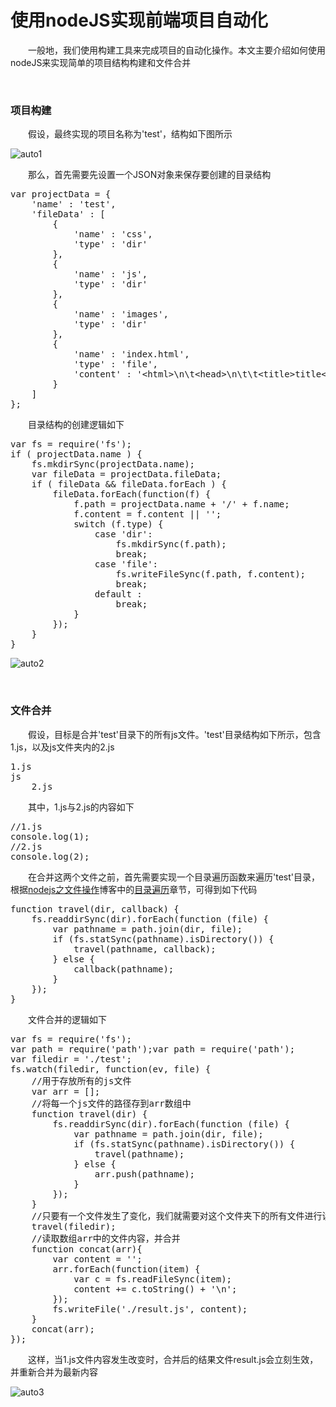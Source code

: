 # 使用nodeJS实现前端项目自动化

&emsp;&emsp;一般地，我们使用构建工具来完成项目的自动化操作。本文主要介绍如何使用nodeJS来实现简单的项目结构构建和文件合并

&nbsp;

### 项目构建

&emsp;&emsp;假设，最终实现的项目名称为'test'，结构如下图所示


![auto1](https://pic.xiaohuochai.site/blog/nodejs_auto1.png)


&emsp;&emsp;那么，首先需要先设置一个JSON对象来保存要创建的目录结构

<div>
<pre>var projectData = {
    'name' : 'test',
    'fileData' : [
        {
            'name' : 'css',
            'type' : 'dir'
        },
        {
            'name' : 'js',
            'type' : 'dir'
        },
        {
            'name' : 'images',
            'type' : 'dir'
        },
        {
            'name' : 'index.html',
            'type' : 'file',
            'content' : '&lt;html&gt;\n\t&lt;head&gt;\n\t\t&lt;title&gt;title&lt;/title&gt;\n\t&lt;/head&gt;\n\t&lt;body&gt;\n\t\t&lt;h1&gt;Hello&lt;/h1&gt;\n\t&lt;/body&gt;\n&lt;/html&gt;',
        }
    ]
};</pre>
</div>

&emsp;&emsp;目录结构的创建逻辑如下

<div>
<pre>var fs = require('fs');
if ( projectData.name ) {
    fs.mkdirSync(projectData.name);
    var fileData = projectData.fileData;
    if ( fileData &amp;&amp; fileData.forEach ) {
        fileData.forEach(function(f) {
            f.path = projectData.name + '/' + f.name;
            f.content = f.content || '';
            switch (f.type) {
                case 'dir':
                    fs.mkdirSync(f.path);
                    break;
                case 'file':
                    fs.writeFileSync(f.path, f.content);
                    break;
                default :
                    break;
            }
        });
    }
}</pre>
</div>

![auto2](https://pic.xiaohuochai.site/blog/nodejs_auto2.png)


&nbsp;

### 文件合并

&emsp;&emsp;假设，目标是合并'test'目录下的所有js文件。'test'目录结构如下所示，包含1.js，以及js文件夹内的2.js

<div>
<pre>1.js
js
    2.js</pre>
</div>

&emsp;&emsp;其中，1.js与2.js的内容如下

<div>
<pre>//1.js
console.log(1);
//2.js
console.log(2);</pre>
</div>

&emsp;&emsp;在合并这两个文件之前，首先需要实现一个目录遍历函数来遍历'test'目录，根据[nodejs之文件操作](http://www.cnblogs.com/xiaohuochai/p/6938104.html)博客中的[目录遍历](http://www.cnblogs.com/xiaohuochai/p/6938104.html#anchor5)章节，可得到如下代码

<div>
<pre>function travel(dir, callback) {
    fs.readdirSync(dir).forEach(function (file) {
        var pathname = path.join(dir, file);
        if (fs.statSync(pathname).isDirectory()) {
            travel(pathname, callback);
        } else {
            callback(pathname);
        }
    });
}</pre>
</div>

&emsp;&emsp;文件合并的逻辑如下

<div>
<pre>var fs = require('fs');
var path = require('path');var path = require('path');
var filedir = './test';
fs.watch(filedir, function(ev, file) {
    //用于存放所有的js文件
    var arr = [];
    //将每一个js文件的路径存到arr数组中
    function travel(dir) {
        fs.readdirSync(dir).forEach(function (file) {
            var pathname = path.join(dir, file);       
            if (fs.statSync(pathname).isDirectory()) {
                travel(pathname);
            } else {
                arr.push(pathname);
            }
        });
    }      
    //只要有一个文件发生了变化，我们就需要对这个文件夹下的所有文件进行读取，然后合并
    travel(filedir);
    //读取数组arr中的文件内容，并合并
    function concat(arr){
        var content = '';
        arr.forEach(function(item) {
            var c = fs.readFileSync(item);
            content += c.toString() + '\n';
        });    
        fs.writeFile('./result.js', content);
    }
    concat(arr);
});</pre>
</div>

&emsp;&emsp;这样，当1.js文件内容发生改变时，合并后的结果文件result.js会立刻生效，并重新合并为最新内容


![auto3](https://pic.xiaohuochai.site/blog/nodejs_auto3.gif)


